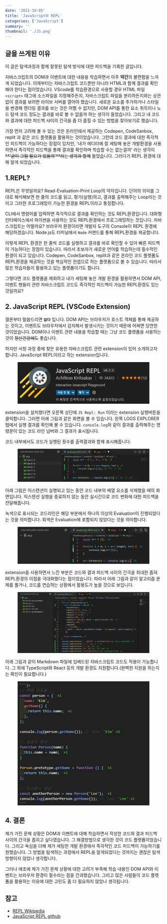 ```yaml
---
date: '2021-10-05'
title: 'JavaScript와 REPL'
categories: ['JavaScript']
summary: ''
thumbnail: './JS.png'
---
```


## 글을 쓰게된 이유

이 글은 탐색과정과 함께 잘못된 탐색 방식에 대한 피드백을 기록한 글입니다.

자바스크립트의 DOM과 이벤트에 대한 내용을 학습하면서 아주 **약간**의 불편함을 느끼게 되었습니다. 이제부터는 자바스크립트 코드뿐만 아니라 HTML과 함께 결과를 확인해야 한다는 점이었습니다. VScode를 학습환경으로 사용할 경우 HTML 파일 `<script>` 태그에 소스파일을 지정해주든지, 자바스크립트 파일을 분리하든지와는 상관없이 결과를 보려면 라이브 서버를 열어야 했습니다. 새로운 요소를 추가하거나 스타일을 변경해 렌더링 결과를 보는 것은 어쩔 수 없지만, DOM API를 통한 요소 취득이나 노드 탐색 코드 정도는 결과를 바로 볼 수 없을까 하는 생각이 들었습니다. 그리고 내 코드와 결과에 대한 피드백 사이의 간극을 좀 더 좁힐 수 있는 방법을 찾아보기로 했습니다.

가장 먼저 고려해 볼 수 있는 것은 온라인에서 제공하는 Codepen, CodeSanbox, replit 과 같은 코드 플랫폼을 활용하는 것이었습니다. 그런데 코드 결과에 대한 즉각적인 피드백이 가능하다는 장점이 있지만, '내가 에디터에 잘 세팅해 놓은 개발환경을 사용하면서 즉각적인 피드백을 통해 결과를 확인하며 학습할 수는 없는걸까' 라는 생각이 ~~**'굳이 그럴 필요가 있을까'**라는 생각과 함께~~ 들었습니다. 그러다가 REPL 환경에 대해 알게 되었습니다.

## 1.REPL?

REPL은 무엇일까요? Read-Evaluation-Print Loop의 약자입니다. 단어의 의미를 그대로 해석해보면 한 줄의 코드를 읽고, 평가(실행)하고, 결과를 출력해주는 Loop라는 것이고 그러한 프로그래밍이 가능한 환경을 REPL이라고 통칭합니다.

CLI에서 명령어를 입력하면 즉각적으로 결과를 확인하는 것도 REPL환경입니다. 대화형 인터페이스에서 파이썬을 사용하는 것도 REPL환경에서 프로그래밍하는 것입니다. 자바스크립트는 어떨까요? 브라우저 환경이라면 개발자 도구의 Console이 REPL 환경에 해당하겠습니다. Node.js도 터미널에서 `Node` 커맨드를 통해 REPL환경을 제공합니다.

이렇게 REPL 환경은 한 줄씩 코드를 실행하고 결과를 바로 확인할 수 있어 빠른 피드백이 가능하다는 장점이 있습니다. 따라서 초보자가 새로운 언어를 학습하는데 필수적인 환경이 되고 있습니다. Codepen, CodeSanbox, replit과 같은 온라인 코드 플랫폼도 REPL환경을 제공하는 것을 핵심적인 컨셉으로 하는 플랫폼으로 볼 수 있습니다. 따라서 많은 학습자들이 활용하고 있는 플랫폼이기도 합니다.

그렇다면 코드 플랫폼을 제외하고 내가 세팅해 놓은 개발 환경을 활용하면서 DOM API, 이벤트 핸들러 관련 자바스크립트 코드도 즉각적인 피드백이 가능한 REPL환경도 있는 것일까요?

## 2. JavaScript REPL (VSCode Extension)

결론부터 말씀드리면 **`없다`** 입니다. DOM API는 브라우저가 호스트 객체를 통해 제공하는 것이고, 이벤트도 브라우저에서 감지해서 발생시키는 것이기 때문에 어쩌면 당연한 것이었습니다. DOM이나 이벤트 관련 내용을 학습할 때는 그냥 코드 플랫폼을 사용하는 것이 ~~정신건강에도~~ 좋습니다.

하지만 서칭 과정 중에 찾은 유용한 자바스크립트 관련 extension이 있어 소개하고자 합니다. JavaScript REPL이라고 하는 extension입니다.

<figure style = "display: block; text-align: center;">
<img src = "./images/repl_extension.PNG" alt="JavaScript REPL extension">
<figcaption style = "text-align: center; font-size: 12px; color: #808080">

</figcaption>

</figure>

extension을 설치했다면 오른쪽 상단에 `JS Repl: Run` 이라는 extension 실행버튼을 클릭합니다. 그러면 아래 그림과 같은 화면을 볼 수 있습니다. 왼쪽 LOGS EXPLORER 탭에서 실행 결과를 확인해 볼 수 있습니다. `console.log`와 같이 결과를 출력해주는 명령문이 있는 코드 라인 넘버와 그 결과가 표시됩니다.

코드 내부에서도 코드가 실행된 횟수를 출력결과와 함께 표시해줍니다.

<figure style = "display: block; text-align: center;">
<img src = "./images/repl_result2.PNG" alt="REPL result">
<figcaption style = "text-align: center; font-size: 12px; color: #808080">

</figcaption>

</figure>

아래 그림은 익스텐션이 실행되고 있는 동안 코드 내부의 배열 요소를 삭제했을 때의 화면입니다. 익스텐션 실행을 종료하지 않는 동안 실시간으로 코드 변화에 대한 피드백을 전달해줍니다.

녹색으로 표시되는 코드라인은 해당 부분에서 하나의 이상의 Evaluation이 진행되었다는 것을 의미합니다. 회색은 Evaluation에 포함되지 않았다는 것을 의미합니다.

<figure style = "display: block; text-align: center;">
<img src = "./images/repl_result3.PNG" alt="REPL result">
<figcaption style = "text-align: center; font-size: 12px; color: #808080">

</figcaption>

</figure>

extension을 사용하면서 느낀 부분은 코드와 결과 피드백 사이의 간극을 최대한 좁혀 REPL환경의 이점을 극대화했다는 점이었습니다. 따라서 아래 그림과 같이 알고리즘 문제를 풀거나, 코드를 연습하는 상황에서 활용도가 높을 것으로 보입니다.

<figure style = "display: block; text-align: center;">
<img src = "./images/repl_result1.PNG" alt="REPL result">
<figcaption style = "text-align: center; font-size: 12px; color: #808080">

</figcaption>

</figure>

아래 그림과 같이 Markdown 파일에 임베드된 자바스크립트 코드도 적용이 가능합니다. 그 외에 TypeScript와 React 등의 개발 환경도 지원합니다.(완벽한 지원을 하는지는 확인이 필요합니다.)

<figure style = "display: block; text-align: center;">
<img src = "./images/repl_result4.PNG" alt="REPL result">
<figcaption style = "text-align: center; font-size: 12px; color: #808080">

</figcaption>

</figure>

## 4. 결론

제가 가진 문제 상황은 DOM과 이벤트에 대해 학습하면서 작성한 코드와 결과 피드백 사이의 간극을 좁히고 싶다였습니다. 그 해결방법으로 생각한 것이 코드 플랫폼이었습니다. 그리고 욕심을 더해 제가 세팅한 개발 환경에서 즉각적인 코드 피드백이 가능하기를 원했습니다. 그 방법을 탐색하는 과정에서 REPL을 알게되었다는 것까지는 괜찮은 탐색 방향이지 않았나 생각합니다.

그러나 애초에 제가 가진 문제 상황에 대한 고려가 부족해 학습 내용인 DOM API와 이벤트는 브라우저 환경이 필수라는 점을 간과했습니다. 그리고 많은 사람들이 코드 플랫폼을 활용하는 이유에 대한 고민도 좀 더 필요하지 않았나 생각됩니다.

## 참고

- [REPL Wikipedia](https://ko.wikipedia.org/wiki/REPL)
- [JavaScript REPL github](https://github.com/axilleasiv/vscode-javascript-repl-docs)
